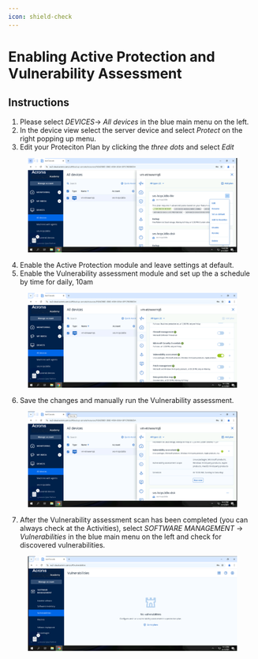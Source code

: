```yaml
---
icon: shield-check
---
```


# Enabling Active Protection and Vulnerability Assessment

## Instructions



1. Please select _DEVICES_-> _All devices_ in the blue main menu on the left.
2. In the device view select the server device and select _Protect_ on the right popping up menu.
3. Edit your Proteciton Plan by clicking the _three dots_ and select _Edit_

<figure><img src="../../.gitbook/assets/image (8) (1) (1) (1) (1) (1).png" alt=""><figcaption></figcaption></figure>

4. Enable the Active Protection module and leave settings at default.
5. Enable the Vulnerability assessment module and set up the a schedule by time for daily, 10am

<figure><img src="../../.gitbook/assets/image (9) (1) (1) (1) (1) (1).png" alt=""><figcaption></figcaption></figure>

6. Save the changes and manually run the Vulnerability assessment.

<figure><img src="../../.gitbook/assets/image (10) (1) (1) (1) (1) (1).png" alt=""><figcaption></figcaption></figure>

7. After the Vulnerability assessment scan has been completed (you can always check at the Activities), select _SOFTWARE MANAGEMENT_ -> _Vulnerabilities_ in the blue main menu on the left and check for discovered vulnerabilities.

<figure><img src="../../.gitbook/assets/image (24) (1) (1).png" alt=""><figcaption></figcaption></figure>

